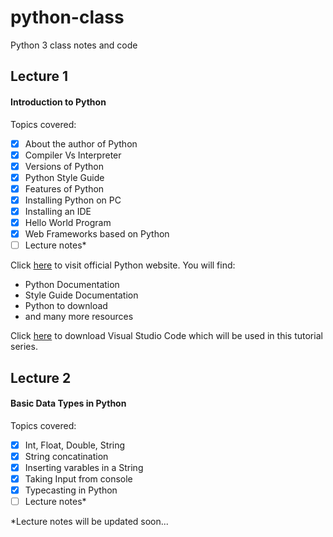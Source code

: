 # python-class
Python 3 class notes and code

## Lecture 1
#### Introduction to Python
Topics covered:
- [x] About the author of Python
- [x] Compiler Vs Interpreter
- [x] Versions of Python
- [x] Python Style Guide
- [x] Features of Python
- [x] Installing Python on PC
- [x] Installing an IDE
- [x] Hello World Program
- [x] Web Frameworks based on Python
- [ ] Lecture notes*

Click [here](https://www.python.org/) to visit official Python website.
You will find:
* Python Documentation
* Style Guide Documentation
* Python to download
* and many more resources

Click [here](https://code.visualstudio.com/download) to download Visual Studio Code which will be used in this tutorial series.

## Lecture 2
#### Basic Data Types in Python
Topics covered:
- [x] Int, Float, Double, String
- [x] String concatination
- [x] Inserting varables in a String
- [x] Taking Input from console
- [x] Typecasting in Python
- [ ] Lecture notes*

*Lecture notes will be updated soon...